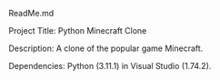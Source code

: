 ReadMe.md

Project Title: Python Minecraft Clone

Description: A clone of the popular game Minecraft.

Dependencies: Python (3.11.1) in Visual Studio (1.74.2).
